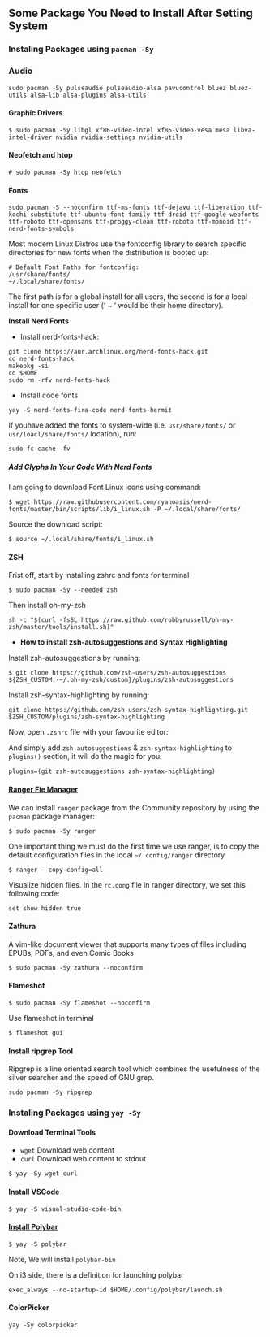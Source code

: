 ## Some Package You Need to Install After Setting System

### Instaling Packages using `pacman -Sy`

### Audio

```
sudo pacman -Sy pulseaudio pulseaudio-alsa pavucontrol bluez bluez-utils alsa-lib alsa-plugins alsa-utils
```
#### Graphic Drivers

```
$ sudo pacman -Sy libgl xf86-video-intel xf86-video-vesa mesa libva-intel-driver nvidia nvidia-settings nvidia-utils
```
#### Neofetch and htop

```
# sudo pacman -Sy htop neofetch
```

#### Fonts

```
sudo pacman -S --noconfirm ttf-ms-fonts ttf-dejavu ttf-liberation ttf-kochi-substitute ttf-ubuntu-font-family ttf-droid ttf-google-webfonts ttf-roboto ttf-opensans ttf-proggy-clean ttf-roboto ttf-monoid ttf-nerd-fonts-symbols
```
Most modern Linux Distros use the fontconfig library to search specific directories for new fonts when the distribution is booted up:

```
# Default Font Paths for fontconfig:
/usr/share/fonts/
~/.local/share/fonts/
```
The first path is for a global install for all users, the second is for a local install for one specific user (‘ ~ ‘ would be their home directory).

**Install Nerd Fonts** 

- Install nerd-fonts-hack:

```
git clone https://aur.archlinux.org/nerd-fonts-hack.git
cd nerd-fonts-hack
makepkg -si
cd $HOME
sudo rm -rfv nerd-fonts-hack
```
- Install code fonts

```
yay -S nerd-fonts-fira-code nerd-fonts-hermit
```
If youhave added the fonts to system-wide (i.e. `usr/share/fonts/` or `usr/loacl/share/fonts/` location), run:

```
sudo fc-cache -fv
```

##### Add Glyphs In Your Code With Nerd Fonts

I am going to download Font Linux icons using command:

```
$ wget https://raw.githubusercontent.com/ryanoasis/nerd-fonts/master/bin/scripts/lib/i_linux.sh -P ~/.local/share/fonts/
```
Source the download script:

```
$ source ~/.local/share/fonts/i_linux.sh
```

#### ZSH

Frist off, start by installing zshrc and fonts for terminal

```
$ sudo pacman -Sy --needed zsh
```
Then install oh-my-zsh
```
sh -c "$(curl -fsSL https://raw.github.com/robbyrussell/oh-my-zsh/master/tools/install.sh)"
```
- **How to install zsh-autosuggestions and Syntax Highlighting**

Install zsh-autosuggestions by running:

``` 
$ git clone https://github.com/zsh-users/zsh-autosuggestions ${ZSH_CUSTOM:-~/.oh-my-zsh/custom}/plugins/zsh-autosuggestions
```
Install zsh-syntax-highlighting by running:

```
git clone https://github.com/zsh-users/zsh-syntax-highlighting.git $ZSH_CUSTOM/plugins/zsh-syntax-highlighting
```
Now, open `.zshrc` file with your favourite editor:

And simply add `zsh-autosuggestions` & `zsh-syntax-highlighting` to `plugins()` section, it will do the magic for you:

```
plugins=(git zsh-autosuggestions zsh-syntax-highlighting)
```
#### [Ranger Fie Manager](https://linuxconfig.org/introduction-to-ranger-file-manager)

We can install `ranger` package from the Community repository by using the `pacman` package manager:

```
$ sudo pacman -Sy ranger
```
One important thing we must do the first time we use ranger, is to copy the default configuration files in the local `~/.config/ranger` directory

```
$ ranger --copy-config=all
```
Visualize hidden files. In the `rc.cong` file in ranger directory, we set this following code:

```
set show hidden true
```
#### Zathura

A vim-like document viewer that supports many types of files including EPUBs, PDFs, and even Comic Books

```
$ sudo pacman -Sy zathura --noconfirm
```
#### Flameshot

```
$ sudo pacman -Sy flameshot --noconfirm
```

Use flameshot in terminal

```
$ flameshot gui
```

#### Install ripgrep Tool

Ripgrep is a line oriented search tool which combines the usefulness of the silver searcher and the speed of GNU grep.

```
sudo pacman -Sy ripgrep
```

### Instaling Packages using `yay -Sy`

#### Download Terminal Tools

- `wget` Download web content
- `curl` Download web content to stdout

``` 
$ yay -Sy wget curl
```
#### Install VSCode

```
$ yay -S visual-studio-code-bin
```
#### [Install Polybar](https://computingforgeeks.com/install-polybar-status-bar-on-fedora/)

```
$ yay -S polybar
```
Note, We will install `polybar-bin`

On i3 side, there is a definition for launching polybar

```
exec_always --no-startup-id $HOME/.config/polybar/launch.sh
```
#### ColorPicker

```
yay -Sy colorpicker
```

